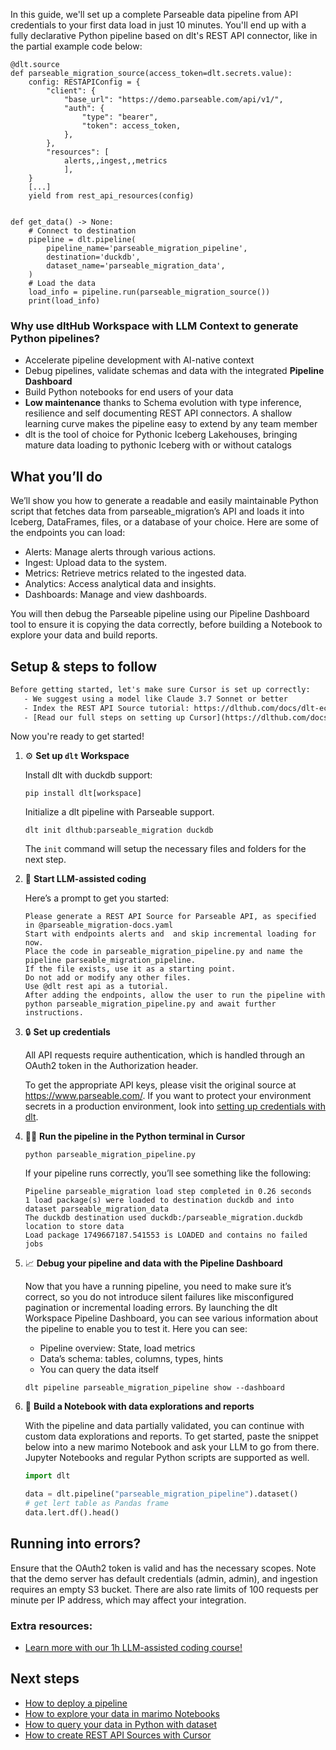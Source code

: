 In this guide, we'll set up a complete Parseable data pipeline from API credentials to your first data load in just 10 minutes. You'll end up with a fully declarative Python pipeline based on dlt's REST API connector, like in the partial example code below:

```python-outcome
@dlt.source
def parseable_migration_source(access_token=dlt.secrets.value):
    config: RESTAPIConfig = {
        "client": {
            "base_url": "https://demo.parseable.com/api/v1/",
            "auth": {
                "type": "bearer",
                "token": access_token,
            },
        },
        "resources": [
            alerts,,ingest,,metrics
            ],
    }
    [...]
    yield from rest_api_resources(config)


def get_data() -> None:
    # Connect to destination
    pipeline = dlt.pipeline(
        pipeline_name='parseable_migration_pipeline',
        destination='duckdb',
        dataset_name='parseable_migration_data', 
    )
    # Load the data
    load_info = pipeline.run(parseable_migration_source())
    print(load_info) 
```

### Why use dltHub Workspace with LLM Context to generate Python pipelines?

- Accelerate pipeline development with AI-native context
- Debug pipelines, validate schemas and data with the integrated **Pipeline Dashboard**
- Build Python notebooks for end users of your data
- **Low maintenance** thanks to Schema evolution with type inference, resilience and self documenting REST API connectors. A shallow learning curve makes the pipeline easy to extend by any team member
- dlt is the tool of choice for Pythonic Iceberg Lakehouses, bringing mature data loading to pythonic Iceberg with or without catalogs

## What you’ll do

We’ll show you how to generate a readable and easily maintainable Python script that fetches data from parseable_migration’s API and loads it into Iceberg, DataFrames, files, or a database of your choice. Here are some of the endpoints you can load:

- Alerts: Manage alerts through various actions.
- Ingest: Upload data to the system.
- Metrics: Retrieve metrics related to the ingested data.
- Analytics: Access analytical data and insights.
- Dashboards: Manage and view dashboards.

You will then debug the Parseable pipeline using our Pipeline Dashboard tool to ensure it is copying the data correctly, before building a Notebook to explore your data and build reports.

## Setup & steps to follow

```default
Before getting started, let's make sure Cursor is set up correctly:
   - We suggest using a model like Claude 3.7 Sonnet or better
   - Index the REST API Source tutorial: https://dlthub.com/docs/dlt-ecosystem/verified-sources/rest_api/ and add it to context as **@dlt rest api**
   - [Read our full steps on setting up Cursor](https://dlthub.com/docs/dlt-ecosystem/llm-tooling/cursor-restapi#23-configuring-cursor-with-documentation)
```

Now you're ready to get started!

1. ⚙️ **Set up `dlt` Workspace**
    
    Install dlt with duckdb support:
    ```shell
    pip install dlt[workspace]
    ```

    Initialize a dlt pipeline with Parseable support.
    ```shell
    dlt init dlthub:parseable_migration duckdb
    ```

    The `init` command will setup the necessary files and folders for the next step.
    
2. 🤠 **Start LLM-assisted coding**
    
    Here’s a prompt to get you started:
    
    ```prompt
    Please generate a REST API Source for Parseable API, as specified in @parseable_migration-docs.yaml 
    Start with endpoints alerts and  and skip incremental loading for now. 
    Place the code in parseable_migration_pipeline.py and name the pipeline parseable_migration_pipeline. 
    If the file exists, use it as a starting point. 
    Do not add or modify any other files. 
    Use @dlt rest api as a tutorial. 
    After adding the endpoints, allow the user to run the pipeline with python parseable_migration_pipeline.py and await further instructions.
    ```

    
3. 🔒 **Set up credentials** 
    
    All API requests require authentication, which is handled through an OAuth2 token in the Authorization header.
    
    To get the appropriate API keys, please visit the original source at https://www.parseable.com/.
    If you want to protect your environment secrets in a production environment, look into [setting up credentials with dlt](https://dlthub.com/docs/walkthroughs/add_credentials).
    
4. 🏃‍♀️ **Run the pipeline in the Python terminal in Cursor**
    
    ```shell
    python parseable_migration_pipeline.py
    ```
    
    If your pipeline runs correctly, you’ll see something like the following:
    
    ```shell
    Pipeline parseable_migration load step completed in 0.26 seconds
    1 load package(s) were loaded to destination duckdb and into dataset parseable_migration_data
    The duckdb destination used duckdb:/parseable_migration.duckdb location to store data
    Load package 1749667187.541553 is LOADED and contains no failed jobs
    ```
    
5. 📈 **Debug your pipeline and data with the Pipeline Dashboard**

    Now that you have a running pipeline, you need to make sure it’s correct, so you do not introduce silent failures like misconfigured pagination or incremental loading errors. By launching the dlt Workspace Pipeline Dashboard, you can see various information about the pipeline to enable you to test it. Here you can see:
    - Pipeline overview: State, load metrics
    - Data’s schema: tables, columns, types, hints
    - You can query the data itself
    
    ```shell
    dlt pipeline parseable_migration_pipeline show --dashboard
    ```
    
6. 🐍 **Build a Notebook with data explorations and reports**

    With the pipeline and data partially validated, you can continue with custom data explorations and reports. To get started, paste the snippet below into a new marimo Notebook and ask your LLM to go from there. Jupyter Notebooks and regular Python scripts are supported as well.

    
    ```python
    import dlt

   data = dlt.pipeline("parseable_migration_pipeline").dataset()
   # get lert table as Pandas frame
   data.lert.df().head()
    ```

## Running into errors?

Ensure that the OAuth2 token is valid and has the necessary scopes. Note that the demo server has default credentials (admin, admin), and ingestion requires an empty S3 bucket. There are also rate limits of 100 requests per minute per IP address, which may affect your integration.

### Extra resources:

- [Learn more with our 1h LLM-assisted coding course!](https://www.youtube.com/watch?v=GGid70rnJuM)

## Next steps

- [How to deploy a pipeline](https://dlthub.com/docs/walkthroughs/deploy-a-pipeline)
- [How to explore your data in marimo Notebooks](https://dlthub.com/docs/general-usage/dataset-access/marimo)
- [How to query your data in Python with dataset](https://dlthub.com/docs/general-usage/dataset-access/dataset)
- [How to create REST API Sources with Cursor](https://dlthub.com/docs/dlt-ecosystem/llm-tooling/cursor-restapi)